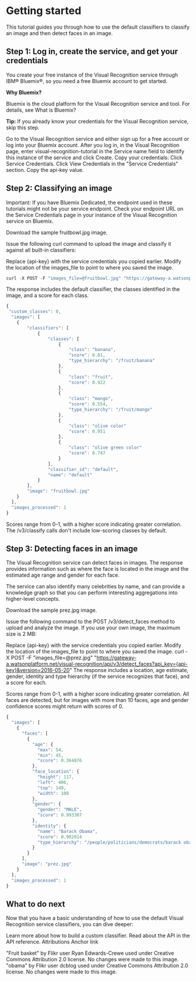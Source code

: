 # Getting started

This tutorial guides you through how to use the default classifiers to classify an image and then detect faces in an image.

## Step 1: Log in, create the service, and get your credentials

You create your free instance of the Visual Recognition service through IBM® Bluemix®, so you need a free Bluemix account to get started.

**Why Bluemix?**

Bluemix is the cloud platform for the Visual Recognition service and tool. For details, see What is Bluemix?

**Tip:** If you already know your credentials for the Visual Recognition service, skip this step.

Go to the Visual Recognition service and either sign up for a free account or log into your Bluemix account.
After you log in, in the Visual Recognition page, enter visual-recognition-tutorial in the Service name field to identify this instance of the service and click Create.
Copy your credentials:
Click Service Credentials.
Click View Credentials in the "Service Credentials" section.
Copy the api-key value.
## Step 2: Classifying an image

Important: If you have Bluemix Dedicated, the endpoint used in these tutorials might not be your service endpoint. Check your endpoint URL on the Service Credentials page in your instance of the Visual Recognition service on Bluemix.

Download the sample fruitbowl.jpg image.

Issue the following curl command to upload the image and classify it against all built-in classifiers:

Replace {api-key} with the service credentials you copied earlier.
Modify the location of the images_file to point to where you saved the image.
```javascript
curl -X POST -F "images_file=@fruitbowl.jpg" "https://gateway-a.watsonplatform.net/visual-recognition/api/v3/classify?api_key={api-key}&version=2016-05-20"
```
The response includes the default classifier, the classes identified in the image, and a score for each class.

```javascript
{
 "custom_classes": 0,
  "images": [
    {
        "classifiers": [
            {
                "classes": [
                    {
                        "class": "banana",
                        "score": 0.81,
                        "type_hierarchy": "/fruit/banana"
                    },
                    {
                        "class": "fruit",
                        "score": 0.922
                    },
                    {
                        "class": "mango",
                        "score": 0.554,
                        "type_hierarchy": "/fruit/mango"
                    },
                    {
                        "class": "olive color"
                        "score": 0.951
                    },
                    {
                        "class": "olive green color"
                        "score": 0.747
                    }
                ],
                "classifier_id": "default",
                "name": "default"
            }
        ],
        "image": "fruitbowl.jpg"
    }
  ],
  "images_processed": 1
}
```

Scores range from 0-1, with a higher score indicating greater correlation. The /v3/classify calls don't include low-scoring classes by default.

## Step 3: Detecting faces in an image

The Visual Recognition service can detect faces in images. The response provides information such as where the face is located in the image and the estimated age range and gender for each face.

The service can also identify many celebrities by name, and can provide a knowledge graph so that you can perform interesting aggregations into higher-level concepts.

Download the sample prez.jpg image.

Issue the following command to the POST /v3/detect_faces method to upload and analyze the image. If you use your own image, the maximum size is 2 MB:

Replace {api-key} with the service credentials you copied earlier.
Modify the location of the images_file to point to where you saved the image.
curl -X POST -F "images_file=@prez.jpg" "https://gateway-a.watsonplatform.net/visual-recognition/api/v3/detect_faces?api_key={api-key}&version=2016-05-20"
The response includes a location, age estimate, gender, identity and type hierarchy (if the service recognizes that face), and a score for each.

Scores range from 0-1, with a higher score indicating greater correlation. All faces are detected, but for images with more than 10 faces, age and gender confidence scores might return with scores of 0.

```javascript
{
  "images": [
    {
      "faces": [
        {
          "age": {
            "max": 54,
            "min": 45,
            "score": 0.364876
          },
          "face_location": {
            "height": 117,
            "left": 406,
            "top": 149,
            "width": 108
          },
          "gender": {
            "gender": "MALE",
            "score": 0.993307
          },
          "identity": {
            "name": "Barack Obama",
            "score": 0.982014
            "type_hierarchy": "/people/politicians/democrats/barack obama"
          }
        }
      ],
      "image": "prez.jpg"
    }
  ],
  "images_processed": 1
}
```

## What to do next

Now that you have a basic understanding of how to use the default Visual Recognition service classifiers, you can dive deeper:

Learn more about how to build a custom classifier.
Read about the API in the API reference.
Attributions Anchor link

"Fruit basket" by Flikr user Ryan Edwards-Crewe used under Creative Commons Attribution 2.0 license. No changes were made to this image.
"obama" by Flikr user dcblog used under Creative Commons Attribution 2.0 license. No changes were made to this image.
